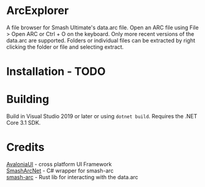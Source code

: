 # ArcExplorer
A file browser for Smash Ultimate's data.arc file. Open an ARC file using File > Open ARC or Ctrl + O on the keyboard. Only more recent versions of the data.arc are supported. Folders or individual files can be extracted by right clicking the folder or file and selecting extract.   

# Installation - TODO

# Building
Build in Visual Studio 2019 or later or using `dotnet build`. Requires the .NET Core 3.1 SDK. 

# Credits
[AvaloniaUI](https://github.com/AvaloniaUI/Avalonia) - cross platform UI Framework  
[SmashArcNet](https://github.com/ScanMountGoat/SmashArcNet) - C# wrapper for smash-arc  
[smash-arc](https://github.com/jam1garner/smash-arc) - Rust lib for interacting with the data.arc  
